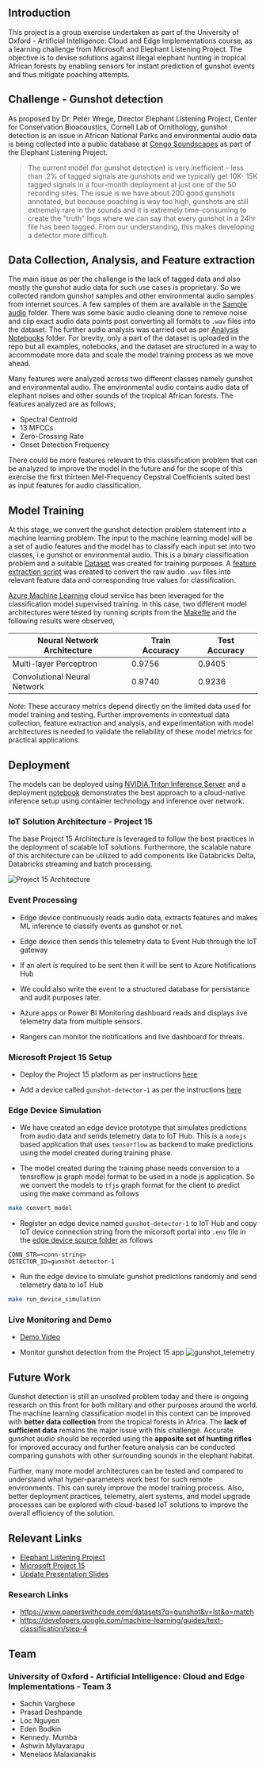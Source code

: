 ## Introduction

This project is a group exercise undertaken as part of the University of Oxford - Artificial Intelligence: Cloud and Edge Implementations course, as a learning challenge from Microsoft and Elephant Listening Project. The objective is to devise solutions against illegal elephant hunting in tropical African forests by enabling sensors for instant prediction of gunshot events and thus mitigate poaching attempts.

## Challenge - Gunshot detection

As proposed by Dr. Peter Wrege, Director Elephant Listening Project, Center for Conservation Bioacoustics, Cornell Lab of Ornithology, gunshot detection is an issue in African National Parks and environmental audio data is being collected into a public database at [Congo Soundscapes](https://elephantlisteningproject.org/congo-soundscapes-public-database/) as part of the Elephant Listening Project.

> The current model (for gunshot detection) is very inefficient - less than .2% of tagged signals are gunshots and we typically get 10K- 15K tagged signals in a four-month deployment at just one of the 50 recording sites. The issue is we have about 200 good gunshots annotated, but because poaching is way too high, gunshots are still extremely rare in the sounds and it is extremely time-consuming to create the "truth" logs where we can say that every gunshot in a 24hr file has been tagged. From our understanding, this makes developing a detector more difficult.

## Data Collection, Analysis, and Feature extraction

The main issue as per the challenge is the lack of tagged data and also mostly the gunshot audio data for such use cases is proprietary. So we collected random gunshot samples and other environmental audio samples from internet sources. A few samples of them are available in the [Sample audio](https://github.com/Oxford-ContEd/project15-elp/tree/main/Code/Sample_Audio_Data) folder. There was some basic audio cleaning done to remove noise and clip exact audio data points post converting all formats to `.wav` files into the dataset. The further audio analysis was carried out as per [Analysis Notebooks](https://github.com/Oxford-ContEd/project15-elp/tree/main/Code/Analysis) folder. For brevity, only a part of the dataset is uploaded in the repo but all examples, notebooks, and the dataset are structured in a way to accommodate more data and scale the model training process as we move ahead.

Many features were analyzed across two different classes namely gunshot and environmental audio. The environmental audio contains audio data of elephant noises and other sounds of the tropical African forests. The features analyzed are as follows,

- Spectral Centroid
- 13 MFCCs
- Zero-Crossing Rate
- Onset Detection Frequency

There could be more features relevant to this classification problem that can be analyzed to improve the model in the future and for the scope of this exercise the first thirteen Mel-Frequency Cepstral Coefficients suited best as input features for audio classification.

## Model Training

At this stage, we convert the gunshot detection problem statement into a machine learning problem. The input to the machine learning model will be a set of audio features and the model has to classify each input set into two classes, i.e gunshot or environmental audio. This is a binary classification problem and a suitable [Dataset](https://github.com/Oxford-ContEd/project15-elp/tree/main/Code/Dataset) was created for training purposes. A [feature extraction script](https://github.com/Oxford-ContEd/project15-elp/tree/main/Code/Model_Training/feature_extraction.py) was created to convert the raw audio `.wav` files into relevant feature data and corresponding true values for classification.

[Azure Machine Learning](https://azure.microsoft.com/en-in/services/machine-learning/) cloud service has been leveraged for the classification model supervised training. In this case, two different model architectures were tested by running scripts from the [Makefle](https://github.com/Oxford-ContEd/project15-elp/tree/main/Code/Model_Training/Makefile) and the following results were observed,

| Neural Network Architecture  | Train Accuracy | Test Accuracy |
| ---------------------------- | -------------- | ------------- |
| Multi-layer Perceptron       | 0.9756         | 0.9405        |
| Convolutional Neural Network | 0.9740         | 0.9236        |

_Note_: These accuracy metrics depend directly on the limited data used for model training and testing. Further improvements in contextual data collection, feature extraction and analysis, and experimentation with model architectures is needed to validate the reliability of these model metrics for practical applications.

## Deployment

The models can be deployed using [NVIDIA Triton Inference Server](https://developer.nvidia.com/nvidia-triton-inference-server) and a deployment [notebook](https://github.com/Oxford-ContEd/project15-elp/tree/main/Code/Deployment/deploy.ipynb) demonstrates the best approach to a cloud-native inference setup using container technology and inference over network.

### IoT Solution Architecture - Project 15

The base Project 15 Architecture is leveraged to follow the best practices in the deployment of scalable IoT solutions. Furthermore, the scalable nature of this architecture can be utilized to add components like Databricks Delta, Databricks streaming and batch processing.

![Project 15 Architecture](https://microsoft.github.io/project15/Developer-Guide/media/Architecture-Overview.png)

### Event Processing 
- Edge device continuously reads audio data, extracts features and makes ML inference to classify events as gunshot or not.

- Edge device then sends this telemetry data to Event Hub through the IoT gateway 

- If an alert is required to be sent then it will be sent to Azure Notifications Hub 

- We could also write the event to a structured database for persistance and audit purposes later.

- Azure apps or Power BI Monitoring dashboard reads and displays live telemetry data from multiple sensors.

- Rangers can monitor the notifications and live dashboard for threats.

### Microsoft Project 15 Setup

- Deploy the Project 15 platform as per instructions [here](https://microsoft.github.io/project15/Deploy/Deployment.html)

- Add a device called `gunshot-detector-1` as per the instructions [here](https://microsoft.github.io/project15/Deploy/ConnectingDevice.html)

### Edge Device Simulation

- We have created an edge device prototype that simulates predictions from audio data and sends telemetry data to IoT Hub. This is a `nodejs` based application that uses `tensorflow` as backend to make predictions using the model created during training phase.

- The model created during the training phase needs conversion to a tensroflow js graph model format to be used in a node js application. So we convert the models to `tfjs` graph format for the client to predict using the make command as follows

```sh
make convert_model
```

- Register an edge device named `gunshot-detector-1` to IoT Hub and copy IoT device connection string from the micorsoft portal into `.env` file in the [edge device source folder](https://github.com/Oxford-ContEd/project15-elp/tree/main/Code/Deployment/Client) as follows

```
CONN_STR=<conn-string>
DETECTOR_ID=gunshot-detector-1
```

- Run the edge device to simulate gunshot predictions randomly and send telemetry data to IoT Hub

```sh
make run_device_simulation
```

### Live Monitoring and Demo

- [Demo Video](https://user-images.githubusercontent.com/24502613/110214101-04dc3a00-7ec9-11eb-901c-99a3de0b2352.mp4)

- Monitor gunshot detection from the Project 15 app
  ![gunshot_telemetry](https://user-images.githubusercontent.com/24502613/110213015-369ed200-7ec4-11eb-9788-9f3ac3b99184.png)

## Future Work

Gunshot detection is still an unsolved problem today and there is ongoing research on this front for both military and other purposes around the world. The machine learning classification model in this context can be improved with **better data collection** from the tropical forests in Africa. The **lack of sufficient data** remains the major issue with this challenge. Accurate gunshot audio should be recorded using the **apposite set of hunting rifles** for improved accuracy and further feature analysis can be conducted comparing gunshots with other surrounding sounds in the elephant habitat.

Further, many more model architectures can be tested and compared to understand what hyper-parameters work best for such remote environments. This can surely improve the model training process. Also, better deployment practices, telemetry, alert systems, and model upgrade processes can be explored with cloud-based IoT solutions to improve the overall efficiency of the solution.

## Relevant Links

- [Elephant Listening Project](https://elephantlisteningproject.org/)
- [Microsoft Project 15](https://microsoft.github.io/project15/)
- [Update Presentation Slides](./Project_15_ELP_Slides.pptx)

### Research Links

- https://www.paperswithcode.com/datasets?q=gunshot&v=lst&o=match
- https://developers.google.com/machine-learning/guides/text-classification/step-4

## Team

### University of Oxford - Artificial Intelligence: Cloud and Edge Implementations - Team 3

- Sachin Varghese
- Prasad Deshpande
- Loc Nguyen
- Eden Bodkin
- Kennedy. Mumba
- Ashwin Mylavarapu
- Menelaos Malaxianakis
